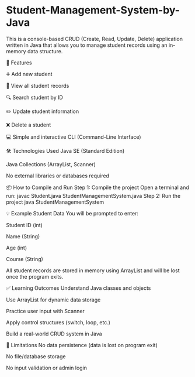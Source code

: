 # Student-Management-System-by-Java
This is a console-based CRUD (Create, Read, Update, Delete) application written in Java that allows you to manage student records using an in-memory data structure.

🚀 Features

➕ Add new student

👀 View all student records

🔍 Search student by ID

✏️ Update student information

❌ Delete a student

💻 Simple and interactive CLI (Command-Line Interface)

🛠️ Technologies Used
Java SE (Standard Edition)

Java Collections (ArrayList, Scanner)

No external libraries or databases required

📦 How to Compile and Run
Step 1: Compile the project
Open a terminal and run:
javac Student.java StudentManagementSystem.java
Step 2: Run the project
java StudentManagementSystem

💡 Example Student Data
You will be prompted to enter:

Student ID (int)

Name (String)

Age (int)

Course (String)

All student records are stored in memory using ArrayList<Student> and will be lost once the program exits.

✅ Learning Outcomes
Understand Java classes and objects

Use ArrayList for dynamic data storage

Practice user input with Scanner

Apply control structures (switch, loop, etc.)

Build a real-world CRUD system in Java

📌 Limitations
No data persistence (data is lost on program exit)

No file/database storage

No input validation or admin login
